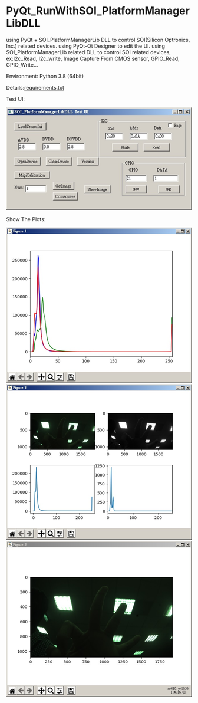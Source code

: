 # PyQt_RunWithSOI_PlatformManagerLibDLL
using PyQt + SOI_PlatformManagerLib DLL to control SOI(Silicon Optronics, Inc.) related devices.
using PyQt-Qt Designer to edit the UI.
using SOI_PlatformManagerLib related DLL to control SOI related devices, 
ex:I2c_Read, I2c_write, Image Capture From CMOS sensor, GPIO_Read, GPIO_Write...

Environment: Python 3.8 (64bit)

Details:[requirements.txt](https://github.com/macuteegg/PyQt_RunWithSOI_PlatformManagerLibDLL/blob/main/requirements.txt)

Test UI:

![image](https://github.com/macuteegg/PyQt_RunWithSOI_PlatformManagerLibDLL/blob/main/doc/UI.jpg)

Show The Plots:

![image](https://github.com/macuteegg/PyQt_RunWithSOI_PlatformManagerLibDLL/blob/main/doc/figure1.jpg)
![image](https://github.com/macuteegg/PyQt_RunWithSOI_PlatformManagerLibDLL/blob/main/doc/figure2.jpg)
![image](https://github.com/macuteegg/PyQt_RunWithSOI_PlatformManagerLibDLL/blob/main/doc/figure3.jpg)
